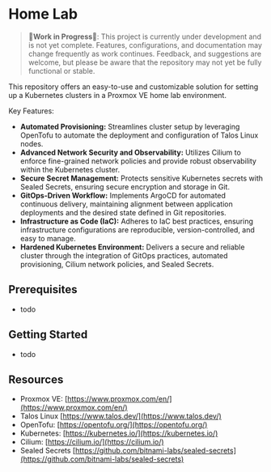 # Home Lab

> 🚧**Work in Progress**🚧: This project is currently under development and is not yet complete. Features, configurations, and documentation may change frequently as work continues. Feedback, and suggestions are welcome, but please be aware that the repository may not yet be fully functional or stable.

This repository offers an easy-to-use and customizable solution for setting up a Kubernetes clusters in a Proxmox VE home lab environment.

Key Features:

- **Automated Provisioning:** Streamlines cluster setup by leveraging OpenTofu to automate the deployment and configuration of Talos Linux nodes.
- **Advanced Network Security and Observability:** Utilizes Cilium to enforce fine-grained network policies and provide robust observability within the Kubernetes cluster.
- **Secure Secret Management:** Protects sensitive Kubernetes secrets with Sealed Secrets, ensuring secure encryption and storage in Git.
- **GitOps-Driven Workflow:** Implements ArgoCD for automated continuous delivery, maintaining alignment between application deployments and the desired state defined in Git repositories.
- **Infrastructure as Code (IaC):** Adheres to IaC best practices, ensuring infrastructure configurations are reproducible, version-controlled, and easy to manage.
- **Hardened Kubernetes Environment:** Delivers a secure and reliable cluster through the integration of GitOps practices, automated provisioning, Cilium network policies, and Sealed Secrets.

## Prerequisites

- todo

## Getting Started

- todo

## Resources

- Proxmox VE: [https://www.proxmox.com/en/](https://www.proxmox.com/en/)
- Talos Linux [https://www.talos.dev/](https://www.talos.dev/)
- OpenTofu: [https://opentofu.org/](https://opentofu.org/)
- Kubernetes: [https://kubernetes.io/](https://kubernetes.io/)
- Cilium: [https://cilium.io/](https://cilium.io/)
- Sealed Secrets [https://github.com/bitnami-labs/sealed-secrets](https://github.com/bitnami-labs/sealed-secrets)